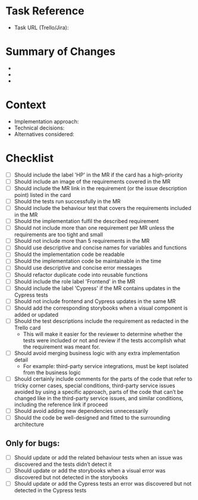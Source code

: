 # Task Reference

- Task URL (Trello/Jira):

# Summary of Changes

<!-- List the key changes made in this MR -->

-
-
-

# Context

<!-- Explain why you chose this implementation approach and any important considerations -->

- Implementation approach:
- Technical decisions:
- Alternatives considered:

# Checklist

- [ ] Should include the label 'HP' in the MR if the card has a high-priority
- [ ] Should include an image of the requirements covered in the MR
- [ ] Should include the MR link in the requirement (or the issue description point) listed in the card
- [ ] Should the tests run successfully in the MR
- [ ] Should include the behaviour test that covers the requirements included in the MR
- [ ] Should the implementation fulfil the described requirement
- [ ] Should not include more than one requirement per MR unless the requirements are too tight and small
- [ ] Should not include more than 5 requirements in the MR
- [ ] Should use descriptive and concise names for variables and functions
- [ ] Should the implementation code be readable
- [ ] Should the implementation code be maintainable in the time
- [ ] Should use descriptive and concise error messages
- [ ] Should refactor duplicate code into reusable functions
- [ ] Should include the role label 'Frontend' in the MR
- [ ] Should include the label 'Cypress' if the MR contains updates in the Cypress tests
- [ ] Should not include frontend and Cypress updates in the same MR
- [ ] Should add the corresponding storybooks when a visual component is added or updated
- [ ] Should the test descriptions include the requirement as redacted in the Trello card
  - This will make it easier for the reviewer to determine whether the tests were included or not and review if the tests accomplish what the requirement was meant for.
- [ ] Should avoid merging business logic with any extra implementation detail
  - For example: third-party service integrations, must be kept isolated from the business logic
- [ ] Should certainly include comments for the parts of the code that refer to tricky corner cases, special conditions, third-party service issues avoided by using a specific approach, parts of the code that can’t be changed like in the third-party service issues, and similar conditions, including the reference link if proceed
- [ ] Should avoid adding new dependencies unnecessarily
- [ ] Should the code be well-designed and fitted to the surrounding architecture

## Only for bugs:

- [ ] Should update or add the related behaviour tests when an issue was discovered and the tests didn’t detect it
- [ ] Should update or add the storybooks when a visual error was discovered but not detected in the storybooks
- [ ] Should update or add the Cypress tests an error was discovered but not detected in the Cypress tests

